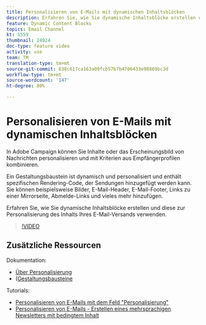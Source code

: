 ```yaml
---
title: Personalisieren von E-Mails mit dynamischen Inhaltsblöcken
description: Erfahren Sie, wie Sie dynamische Inhaltsblöcke erstellen und diese zur Personalisierung des Inhalts Ihres E-Mail-Versands verwenden.
feature: Dynamic Content Blocks
topics: Email Channel
kt: 1559
thumbnail: 24924
doc-type: feature video
activity: use
team: TM
translation-type: tm+mt
source-git-commit: 838c617ca163a09fcb57b7b4706433e98869bc3d
workflow-type: tm+mt
source-wordcount: '147'
ht-degree: 80%

---
```



# Personalisieren von E-Mails mit dynamischen Inhaltsblöcken

In Adobe Campaign können Sie Inhalte oder das Erscheinungsbild von Nachrichten personalisieren und mit Kriterien aus Empfängerprofilen kombinieren.

Ein Gestaltungsbaustein ist dynamisch und personalisiert und enthält spezifischen Rendering-Code, der Sendungen hinzugefügt werden kann. Sie können beispielsweise Bilder, E-Mail-Header, E-Mail-Footer, Links zu einer Mirrorseite, Abmelde-Links und vieles mehr hinzufügen.

Erfahren Sie, wie Sie dynamische Inhaltsblöcke erstellen und diese zur Personalisierung des Inhalts Ihres E-Mail-Versands verwenden.

>[!VIDEO](https://video.tv.adobe.com/v/24924?quality=12)

## Zusätzliche Ressourcen

Dokumentation:

* [Über Personalisierung](https://docs.adobe.com/content/help/de-DE/campaign-classic/using/sending-messages/personalizing-deliveries/about-personalization.html)
* ([Gestaltungsbausteine](https://docs.adobe.com/content/help/de-DE/campaign-classic/using/sending-messages/personalizing-deliveries/personalization-blocks.html)

Tutorials:

* [Personalisieren von E-Mails mit dem Feld &quot;Personalisierung&quot;](/help/sending-messages/email-channel/personalizing-emails-using-personalization-fields.md)
* [Personalisieren von E-Mails - Erstellen eines mehrsprachigen Newsletters mit bedingtem Inhalt](/help/sending-messages/email-channel/personalizing-emails-create-a-multi-lingual-newsletter-using-conditional-content.md)
